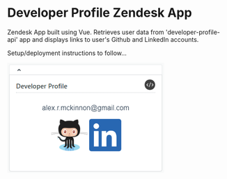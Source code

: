 # Developer Profile Zendesk App

Zendesk App built using Vue. Retrieves user data from 'developer-profile-api' app and displays links to user's Github and LinkedIn accounts.

Setup/deployment instructions to follow...

![Developer Profile Zendesk App Screenshot](https://raw.githubusercontent.com/alexmckinnon/developer-profile-zendesk/master/screenshot.png)